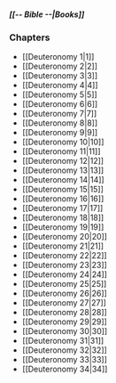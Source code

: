 ##### *[[-- Bible --|Books]]*

### Chapters
- [[Deuteronomy 1|1]]
- [[Deuteronomy 2|2]]
- [[Deuteronomy 3|3]]
- [[Deuteronomy 4|4]]
- [[Deuteronomy 5|5]]
- [[Deuteronomy 6|6]]
- [[Deuteronomy 7|7]]
- [[Deuteronomy 8|8]]
- [[Deuteronomy 9|9]]
- [[Deuteronomy 10|10]]
- [[Deuteronomy 11|11]]
- [[Deuteronomy 12|12]]
- [[Deuteronomy 13|13]]
- [[Deuteronomy 14|14]]
- [[Deuteronomy 15|15]]
- [[Deuteronomy 16|16]]
- [[Deuteronomy 17|17]]
- [[Deuteronomy 18|18]]
- [[Deuteronomy 19|19]]
- [[Deuteronomy 20|20]]
- [[Deuteronomy 21|21]]
- [[Deuteronomy 22|22]]
- [[Deuteronomy 23|23]]
- [[Deuteronomy 24|24]]
- [[Deuteronomy 25|25]]
- [[Deuteronomy 26|26]]
- [[Deuteronomy 27|27]]
- [[Deuteronomy 28|28]]
- [[Deuteronomy 29|29]]
- [[Deuteronomy 30|30]]
- [[Deuteronomy 31|31]]
- [[Deuteronomy 32|32]]
- [[Deuteronomy 33|33]]
- [[Deuteronomy 34|34]]
